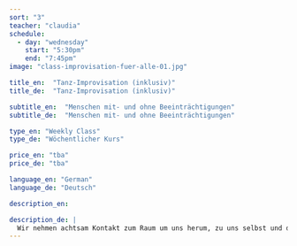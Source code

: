```yaml
---
sort: "3"
teacher: "claudia"
schedule:
  - day: "wednesday"
    start: "5:30pm"
    end: "7:45pm"
image: "class-improvisation-fuer-alle-01.jpg"

title_en:  "Tanz-Improvisation (inklusiv)"
title_de:  "Tanz-Improvisation (inklusiv)"

subtitle_en:  "Menschen mit- und ohne Beeinträchtigungen"
subtitle_de:  "Menschen mit- und ohne Beeinträchtigungen"

type_en: "Weekly Class"
type_de: "Wöchentlicher Kurs"

price_en: "tba"
price_de: "tba"  

language_en: "German"
language_de: "Deutsch"

description_en:

description_de: |
  Wir nehmen achtsam Kontakt zum Raum um uns herum, zu uns selbst und den Anderen auf und probieren in diesem geschützten Rahmen spielerisch und mit Spaß aus, welche Bewegungen mit uns selbst und den Anderen möglich sind.
---
```

